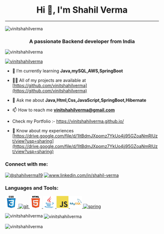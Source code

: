 <h1 align="center">Hi 👋, I'm Shahil Verma</h1>
<hr>
<p><img align="center" src="https://camo.githubusercontent.com/2b526261e88935a5671e4a20a23e230c06dc6e9192706fa9d40190bf0f58a050/68747470733a2f2f692e70696e696d672e636f6d2f6f726967696e616c732f66612f37622f34622f66613762346264633362326637336537343965356332633634366434616531332e676966" alt="vinitshahilverma" /></p>

<h3 align="center">A passionate Backend developer from India</h3>

<p align="left"> <img src="https://komarev.com/ghpvc/?username=vinitshahilverma&label=Profile%20views&color=0e75b6&style=flat" alt="vinitshahilverma" /> </p>

<p align="left"> <a href="https://github.com/ryo-ma/github-profile-trophy"><img src="https://github-profile-trophy.vercel.app/?username=vinitshahilverma" alt="vinitshahilverma" /></a> </p>

- 🌱 I’m currently learning **Java,mySQL,AWS,SpringBoot**

- 👨‍💻 All of my projects are available at [https://github.com/vinitshahilverma](https://github.com/vinitshahilverma)

- 💬 Ask me about **Java,Html,Css,JavaScript,SpringBoot,Hibernate**

- 📫 How to reach me **vinitshahilverma@gmail.com**

-   Check my Portfolio :- https://vinitshahilverma.github.io/

- 📄 Know about my experiences [https://drive.google.com/file/d/1ItBdmJXpomz7YkUo4jj95GZoaNmRlUzt/view?usp=sharing](https://drive.google.com/file/d/1ItBdmJXpomz7YkUo4jj95GZoaNmRlUzt/view?usp=sharing)

<h3 align="left">Connect with me:</h3>
<p align="left">
<a href="https://twitter.com/@shahilverma19" target="blank"><img align="center" src="https://raw.githubusercontent.com/rahuldkjain/github-profile-readme-generator/master/src/images/icons/Social/twitter.svg" alt="@shahilverma19" height="30" width="40" /></a>
<a href="https://linkedin.com/in/www.linkedin.com/in/shahil-verma" target="blank"><img align="center" src="https://raw.githubusercontent.com/rahuldkjain/github-profile-readme-generator/master/src/images/icons/Social/linked-in-alt.svg" alt="www.linkedin.com/in/shahil-verma" height="30" width="40" /></a>
</p>

<h3 align="left">Languages and Tools:</h3>
<p align="left"> <a href="https://www.w3schools.com/css/" target="_blank" rel="noreferrer"> <img src="https://raw.githubusercontent.com/devicons/devicon/master/icons/css3/css3-original-wordmark.svg" alt="css3" width="40" height="40"/> </a> <a href="https://git-scm.com/" target="_blank" rel="noreferrer"> <img src="https://www.vectorlogo.zone/logos/git-scm/git-scm-icon.svg" alt="git" width="40" height="40"/> </a> <a href="https://www.w3.org/html/" target="_blank" rel="noreferrer"> <img src="https://raw.githubusercontent.com/devicons/devicon/master/icons/html5/html5-original-wordmark.svg" alt="html5" width="40" height="40"/> </a> <a href="https://www.java.com" target="_blank" rel="noreferrer"> <img src="https://raw.githubusercontent.com/devicons/devicon/master/icons/java/java-original.svg" alt="java" width="40" height="40"/> </a> <a href="https://developer.mozilla.org/en-US/docs/Web/JavaScript" target="_blank" rel="noreferrer"> <img src="https://raw.githubusercontent.com/devicons/devicon/master/icons/javascript/javascript-original.svg" alt="javascript" width="40" height="40"/> </a> <a href="https://www.mysql.com/" target="_blank" rel="noreferrer"> <img src="https://raw.githubusercontent.com/devicons/devicon/master/icons/mysql/mysql-original-wordmark.svg" alt="mysql" width="40" height="40"/> </a> <a href="https://spring.io/" target="_blank" rel="noreferrer"> <img src="https://www.vectorlogo.zone/logos/springio/springio-icon.svg" alt="spring" width="40" height="40"/> </a> </p>

<p><img align="left" src="https://github-readme-stats.vercel.app/api/top-langs?username=vinitshahilverma&show_icons=true&locale=en&layout=compact" alt="vinitshahilverma" /></p>

<p>&nbsp;<img align="center" src="https://github-readme-stats.vercel.app/api?username=vinitshahilverma&show_icons=true&locale=en" alt="vinitshahilverma" /></p>

<p><img align="center" src="https://github-readme-streak-stats.herokuapp.com/?user=vinitshahilverma&" alt="vinitshahilverma" /></p>

